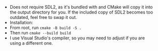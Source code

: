 * Does not require SDL2, as it's bundled with and CMake will copy it into the output directory for you. If the included copy of SDL2 becomes too outdated, feel free to swap it out.
* Installation:
* From root, run `cmake -B build -S .`
* Then run `cmake --build build`
* I use Visual Studio's compiler, so you may need to adjust if you are using a different one.
